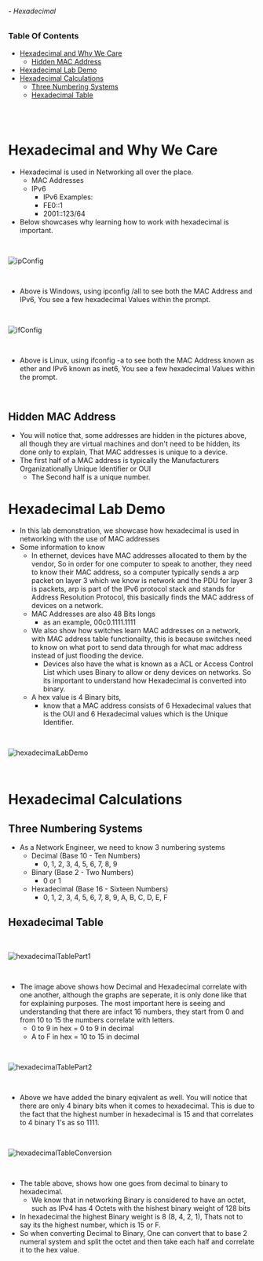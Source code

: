###### - Hexadecimal

<!-- Table Of Contents -->

### Table Of Contents
- [Hexadecimal and Why We Care](#hexadecimal-and-why-we-care)
    - [Hidden MAC Address](#hidden-mac-address)
- [Hexadecimal Lab Demo](#hexadecimal-lab-demo)
- [Hexadecimal Calculations](#hexadecimal-calculations)
    - [Three Numbering Systems](#three-numbering-systems)
    - [Hexadecimal Table](#hexadecimal-table)

<br>
<br>

# Hexadecimal and Why We Care
* Hexadecimal is used in Networking all over the place.
    * MAC Addresses
    * IPv6
        * IPv6 Examples:
        * FE0::1
        * 2001::123/64
* Below showcases why learning how to work with hexadecimal is important.
<br>

![ipConfig](../../src/networking/ipConfigHexadecimal.png)

<br>

* Above is Windows, using ipconfig /all to see both the MAC Address and IPv6, You see a few hexadecimal Values within the prompt.

<br>

![ifConfig](../../src/networking/ifConfigHexadecimal.png)

<br>

* Above is Linux, using ifconfig -a to see both the MAC Address known as ether and IPv6 known as inet6, You see a few hexadecimal Values within the prompt.

<br>

## Hidden MAC Address
* You will notice that, some addresses are hidden in the pictures above, all though they are virtual machines and don't need to be hidden, its done only to explain, That MAC addresses is unique to a device.
* The first half of a MAC address is typically the Manufacturers Organizationally Unique Identifier or OUI
    * The Second half is a unique number.

# Hexadecimal Lab Demo
* In this lab demonstration, we showcase how hexadecimal is used in networking with the use of MAC addresses
* Some information to know
    * In ethernet, devices have MAC addresses allocated to them by the vendor, So in order for one computer to speak to another, they need to know their MAC address, so a computer typically sends a arp packet on layer 3 which we know is network and the PDU for layer 3 is packets, arp is part of the IPv6 protocol stack and stands for Address Resolution Protocol, this basically finds the MAC address of devices on a network.
    * MAC Addresses are also 48 Bits longs
        * as an example, 00c0.1111.1111
    * We also show how switches learn MAC addresses on a network, with MAC address table functionailty, this is because switches need to know on what port to send data through for what mac address instead of just flooding the device. 
        * Devices also have the what is known as a ACL or Access Control List which uses Binary to allow or deny devices on networks. So its important to understand how Hexadecimal is converted into binary.
    * A hex value is 4 Binary bits, 
        * know that a MAC address consists of 6 Hexadecimal values that is the OUI and 6 Hexadecimal values which is the Unique Identifier.

<br>

![hexadecimalLabDemo](../../src/networking/hexadecimalLabDemo.gif "This showcasing hexadecimal and how it is incorporated in networking")

<br>

# Hexadecimal Calculations
## Three Numbering Systems
* As a Network Engineer, we need to know 3 numbering systems
     * Decimal (Base 10 - Ten Numbers)
        * 0, 1, 2, 3, 4, 5, 6, 7, 8, 9
    * Binary (Base 2 - Two Numbers)
        * 0 or 1
    * Hexadecimal (Base 16 - Sixteen Numbers)
        *  0, 1, 2, 3, 4, 5, 6, 7, 8, 9, A, B, C, D, E, F

## Hexadecimal Table

<br>

![hexadecimalTablePart1](../../src/networking/hexadecimalTablePart1.png)

<br>

* The image above shows how Decimal and Hexadecimal correlate with one another, although the graphs are seperate, it is only done like that for explaining purposes. The most important here is seeing and understanding that there are infact 16 numbers, they start from 0 and from 10 to 15 the numbers correlate with letters. 
    * 0 to 9 in hex = 0 to 9 in decimal
    * A to F in hex = 10 to 15 in decimal

<br>

![hexadecimalTablePart2](../../src/networking/hexadecimalTablePart2.png)

<br>

* Above we have added the binary eqivalent as well. You will notice that there are only 4 binary bits when it comes to hexadecimal. This is due to the fact that the highest number in hexadecimal is 15 and that correlates to 4 binary 1's as so 1111.

<br>

![hexadecimalTableConversion](../../src/networking/hexadecimalTableConversion.png)

<br>

* The table above, shows how one goes from decimal to binary to hexadecimal. 
    * We know that in networking Binary is considered to have an octet, such as IPv4 has 4 Octets with the hishest binary weight of 128 bits
* In hexadecimal the highest Binary weight is 8 (8, 4, 2, 1), Thats not to say its the highest number, which is 15 or F.
* So when converting Decimal to Binary, One can convert that to base 2 numeral system and split the octet and then take each half and correlate it to the hex value.

